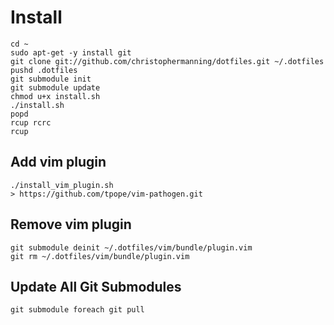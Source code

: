# Install

    cd ~
    sudo apt-get -y install git
    git clone git://github.com/christophermanning/dotfiles.git ~/.dotfiles
    pushd .dotfiles
    git submodule init
    git submodule update
    chmod u+x install.sh 
    ./install.sh
    popd
    rcup rcrc
    rcup

## Add vim plugin

    ./install_vim_plugin.sh
    > https://github.com/tpope/vim-pathogen.git

## Remove vim plugin

    git submodule deinit ~/.dotfiles/vim/bundle/plugin.vim
    git rm ~/.dotfiles/vim/bundle/plugin.vim

## Update All Git Submodules

    git submodule foreach git pull
